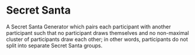 # Secret Santa
A Secret Santa Generator which pairs each participant with another participant such that no participant draws themselves and no non-maximal cluster of participants draw each other; in other words, participants do not split into separate Secret Santa groups.
